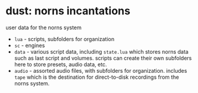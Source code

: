 # dust: norns incantations

user data for the norns system

- `lua` - scripts, subfolders for organization
- `sc` - engines
- `data` - various script data, including `state.lua` which stores norns data such as last script and volumes. scripts can create their own subfolders here to store presets, audio data, etc.
- `audio` - assorted audio files, with subfolders for organization. includes `tape` which is the destination for direct-to-disk recordings from the norns system.
